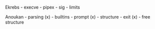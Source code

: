 Ekrebs
    - execve
    - pipex
    - sig
    - limits

Anoukan
    - parsing (x)
    - builtins
    - prompt (x)
    - structure
    - exit (x)
    - free structure

